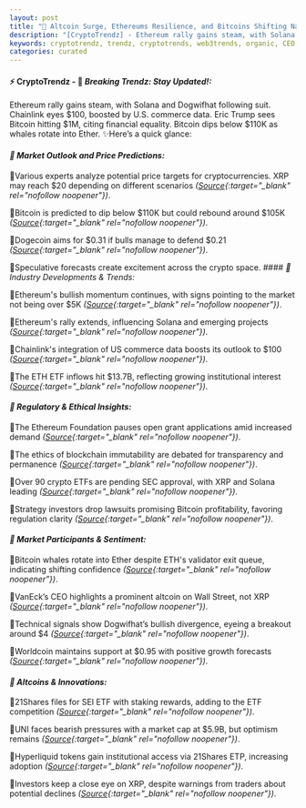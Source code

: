 ```yaml
---
layout: post
title: "🌅 Altcoin Surge, Ethereums Resilience, and Bitcoins Shifting Narrative"
description: "[CryptoTrendz] - Ethereum rally gains steam, with Solana and Dogwifhat following suit. Chainlink eyes $100, boosted by U.S. commerce data. Eric Trump sees Bitcoin hitting $1M, citing financial equality. Bitcoin dips below $110K as whales rotate into Ether."
keywords: cryptotrendz, trendz, cryptotrends, web3trends, organic, CEO, market, Ethereum, Altcoin, Crypto, ETH, Investors, Trump, XRP, Dogecoin, Bitcoin, SEC, token
categories: curated
---
```


#### ⚡ CryptoTrendz - 📌 *Breaking Trendz: Stay Updated!:*

Ethereum rally gains steam, with Solana and Dogwifhat following suit. Chainlink eyes $100, boosted by U.S. commerce data. Eric Trump sees Bitcoin hitting $1M, citing financial equality. Bitcoin dips below $110K as whales rotate into Ether. ✨Here’s a quick glance:


#### *🔖  Market Outlook and Price Predictions:*  

🔹Various experts analyze potential price targets for cryptocurrencies. XRP may reach $20 depending on different scenarios *([Source](https://s.avyag.com/8fnk){:target="_blank" rel="nofollow noopener"})*.  

🔹Bitcoin is predicted to dip below $110K but could rebound around $105K *([Source](https://s.avyag.com/xe18){:target="_blank" rel="nofollow noopener"})*.  

🔹Dogecoin aims for $0.31 if bulls manage to defend $0.21 *([Source](https://s.avyag.com/54lf){:target="_blank" rel="nofollow noopener"})*.  

🔹Speculative forecasts create excitement across the crypto space. #### *🔖  Industry Developments & Trends:*  

🔹Ethereum's bullish momentum continues, with signs pointing to the market not being over $5K *([Source](https://s.avyag.com/ysjk){:target="_blank" rel="nofollow noopener"})*.  

🔹Ethereum's rally extends, influencing Solana and emerging projects *([Source](https://s.avyag.com/3fsh){:target="_blank" rel="nofollow noopener"})*.  

🔹Chainlink's integration of US commerce data boosts its outlook to $100 *([Source](https://s.avyag.com/afqo){:target="_blank" rel="nofollow noopener"})*.  

🔹The ETH ETF inflows hit $13.7B, reflecting growing institutional interest *([Source](https://s.avyag.com/h8e8){:target="_blank" rel="nofollow noopener"})*.  

#### *🔖  Regulatory & Ethical Insights:*  

🔹The Ethereum Foundation pauses open grant applications amid increased demand *([Source](https://s.avyag.com/hint){:target="_blank" rel="nofollow noopener"})*.  

🔹The ethics of blockchain immutability are debated for transparency and permanence *([Source](https://s.avyag.com/pj24){:target="_blank" rel="nofollow noopener"})*.  

🔹Over 90 crypto ETFs are pending SEC approval, with XRP and Solana leading *([Source](https://s.avyag.com/d857){:target="_blank" rel="nofollow noopener"})*.  

🔹Strategy investors drop lawsuits promising Bitcoin profitability, favoring regulation clarity *([Source](https://s.avyag.com/eden){:target="_blank" rel="nofollow noopener"})*.  

#### *🔖  Market Participants & Sentiment:*  

🔹Bitcoin whales rotate into Ether despite ETH's validator exit queue, indicating shifting confidence *([Source](https://s.avyag.com/pmv1){:target="_blank" rel="nofollow noopener"})*.  

🔹VanEck’s CEO highlights a prominent altcoin on Wall Street, not XRP *([Source](https://s.avyag.com/oek2){:target="_blank" rel="nofollow noopener"})*.  

🔹Technical signals show Dogwifhat’s bullish divergence, eyeing a breakout around $4 *([Source](https://s.avyag.com/xij7){:target="_blank" rel="nofollow noopener"})*.  

🔹Worldcoin maintains support at $0.95 with positive growth forecasts *([Source](https://s.avyag.com/c4uf){:target="_blank" rel="nofollow noopener"})*.  

#### *🔖  Altcoins & Innovations:*  

🔹21Shares files for SEI ETF with staking rewards, adding to the ETF competition *([Source](https://s.avyag.com/uoo1){:target="_blank" rel="nofollow noopener"})*.  

🔹UNI faces bearish pressures with a market cap at $5.9B, but optimism remains *([Source](https://s.avyag.com/s63l){:target="_blank" rel="nofollow noopener"})*.  

🔹Hyperliquid tokens gain institutional access via 21Shares ETP, increasing adoption *([Source](https://s.avyag.com/jl28){:target="_blank" rel="nofollow noopener"})*.  

🔹Investors keep a close eye on XRP, despite warnings from traders about potential declines *([Source](https://s.avyag.com/i8g3){:target="_blank" rel="nofollow noopener"})*.